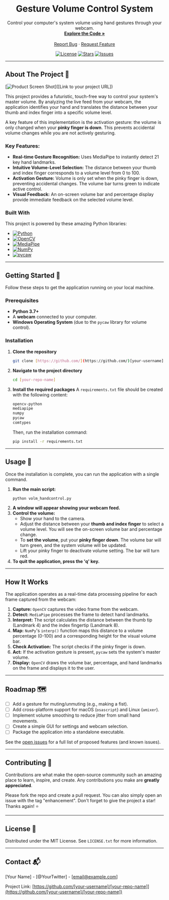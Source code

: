 
  <h1 align="center">Gesture Volume Control System</h1>

  <p align="center">
    Control your computer's system volume using hand gestures through your webcam.
    <br />
    <a href="https://github.com/[your-username]/[your-repo-name]"><strong>Explore the Code »</strong></a>
    <br />
    <br />
    <a href="https://github.com/[your-username]/[your-repo-name]/issues">Report Bug</a>
    ·
    <a href="https://github.com/[your-username]/[your-repo-name]/issues">Request Feature</a>
  </p>
</div>

<!-- BADGES -->
<div align="center">
  <a href="https://github.com/[your-username]/[your-repo-name]/blob/main/LICENSE"><img src="https://img.shields.io/github/license/[your-username]/[your-repo-name]?style=for-the-badge" alt="License"></a>
  <a href="https://github.com/[your-username]/[your-repo-name]/stargazers"><img src="https://img.shields.io/github/stars/[your-username]/[your-repo-name]?style=for-the-badge" alt="Stars"></a>
  <a href="https://github.com/[your-username]/[your-repo-name]/issues"><img src="https://img.shields.io/github/issues/[your-username]/[your-repo-name]?style=for-the-badge" alt="Issues"></a>
</div>

---

## About The Project 🚀

[![Product Screen Shot](https://placehold.co/600x400/cccccc/ffffff?text=App+Screenshot+Here)]([Link to your project URL])

This project provides a futuristic, touch-free way to control your system's master volume. By analyzing the live feed from your webcam, the application identifies your hand and translates the distance between your thumb and index finger into a specific volume level.

A key feature of this implementation is the activation gesture: the volume is only changed when your **pinky finger is down**. This prevents accidental volume changes while you are not actively gesturing.

### Key Features:
* **Real-time Gesture Recognition:** Uses MediaPipe to instantly detect 21 key hand landmarks.
* **Intuitive Volume-Level Selection:** The distance between your thumb and index finger corresponds to a volume level from 0 to 100.
* **Activation Gesture:** Volume is only set when the pinky finger is down, preventing accidental changes. The volume bar turns green to indicate active control.
* **Visual Feedback:** An on-screen volume bar and percentage display provide immediate feedback on the selected volume level.

### Built With

This project is powered by these amazing Python libraries:

* [![Python][Python.org]][Python-url]
* [![OpenCV][OpenCV.org]][OpenCV-url]
* [![MediaPipe][MediaPipe.dev]][MediaPipe-url]
* [![NumPy][NumPy.org]][NumPy-url]
* [![pycaw][pycaw-url]][pycaw-badge]

---

## Getting Started 🏁

Follow these steps to get the application running on your local machine.

### Prerequisites

* **Python 3.7+**
* A **webcam** connected to your computer.
* **Windows Operating System** (due to the `pycaw` library for volume control).

### Installation

1.  **Clone the repository**
    ```sh
    git clone [https://github.com/](https://github.com/)[your-username]/[your-repo-name].git
    ```
2.  **Navigate to the project directory**
    ```sh
    cd [your-repo-name]
    ```
3.  **Install the required packages**
    A `requirements.txt` file should be created with the following content:
    ```txt
    opencv-python
    mediapipe
    numpy
    pycaw
    comtypes
    ```
    Then, run the installation command:
    ```sh
    pip install -r requirements.txt
    ```

---

## Usage 📖

Once the installation is complete, you can run the application with a single command.

1.  **Run the main script:**
    ```sh
    python volm_handcontrol.py
    ```
2.  **A window will appear showing your webcam feed.**
3.  **Control the volume:**
    * Show your hand to the camera.
    * Adjust the distance between your **thumb and index finger** to select a volume level. You will see the on-screen volume bar and percentage change.
    * To **set the volume**, put your **pinky finger down**. The volume bar will turn green, and the system volume will be updated.
    * Lift your pinky finger to deactivate volume setting. The bar will turn red.
4.  **To quit the application, press the 'q' key.**

---
## How It Works

The application operates as a real-time data processing pipeline for each frame captured from the webcam:

1.  **Capture:** `OpenCV` captures the video frame from the webcam.
2.  **Detect:** `MediaPipe` processes the frame to detect hand landmarks.
3.  **Interpret:** The script calculates the distance between the thumb tip (Landmark 4) and the index fingertip (Landmark 8).
4.  **Map:** `NumPy`'s `interp()` function maps this distance to a volume percentage (0-100) and a corresponding height for the visual volume bar.
5.  **Check Activation:** The script checks if the pinky finger is down.
6.  **Act:** If the activation gesture is present, `pycaw` sets the system's master volume.
7.  **Display:** `OpenCV` draws the volume bar, percentage, and hand landmarks on the frame and displays it to the user.

---

## Roadmap 🗺️

* [ ] Add a gesture for muting/unmuting (e.g., making a fist).
* [ ] Add cross-platform support for macOS (`osascript`) and Linux (`amixer`).
* [ ] Implement volume smoothing to reduce jitter from small hand movements.
* [ ] Create a simple GUI for settings and webcam selection.
* [ ] Package the application into a standalone executable.

See the [open issues](https://github.com/[your-username]/[your-repo-name]/issues) for a full list of proposed features (and known issues).

---

## Contributing 🤝

Contributions are what make the open-source community such an amazing place to learn, inspire, and create. Any contributions you make are **greatly appreciated**.

Please fork the repo and create a pull request. You can also simply open an issue with the tag "enhancement". Don't forget to give the project a star! Thanks again! ⭐

---

## License 📜

Distributed under the MIT License. See `LICENSE.txt` for more information.

---

## Contact 📬

[Your Name] - [@YourTwitter] - [email@example.com]

Project Link: [https://github.com/[your-username]/[your-repo-name]](https://github.com/[your-username]/[your-repo-name])


<!-- MARKDOWN LINKS & IMAGES -->
[Python.org]: https://img.shields.io/badge/Python-3776AB?style=for-the-badge&logo=python&logoColor=white
[Python-url]: https://python.org
[OpenCV.org]: https://img.shields.io/badge/OpenCV-5C3EE8?style=for-the-badge&logo=opencv&logoColor=white
[OpenCV-url]: https://opencv.org/
[MediaPipe.dev]: https://img.shields.io/badge/MediaPipe-007F7F?style=for-the-badge&logo=google&logoColor=white
[MediaPipe-url]: https://developers.google.com/mediapipe
[NumPy.org]: https://img.shields.io/badge/Numpy-013243?style=for-the-badge&logo=numpy&logoColor=white
[NumPy-url]: https://numpy.org/
[pycaw-badge]: https://img.shields.io/badge/pycaw-4A4A55?style=for-the-badge&logo=windows&logoColor=white
[pycaw-url]: https://github.com/AndreMiras/pycaw
